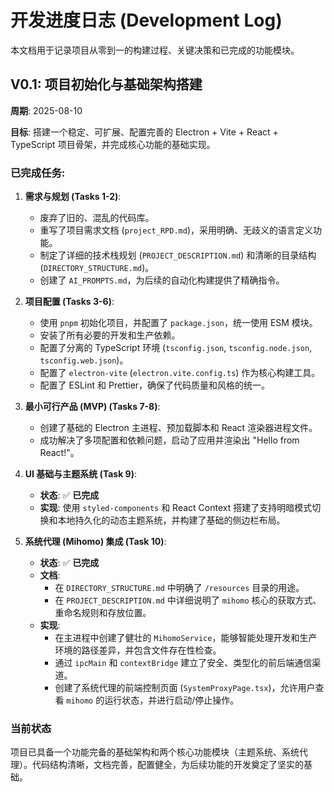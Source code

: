 # 开发进度日志 (Development Log)

本文档用于记录项目从零到一的构建过程、关键决策和已完成的功能模块。

## V0.1: 项目初始化与基础架构搭建

**周期**: 2025-08-10

**目标**: 搭建一个稳定、可扩展、配置完善的 Electron + Vite + React + TypeScript 项目骨架，并完成核心功能的基础实现。

### 已完成任务:

1.  **需求与规划 (Tasks 1-2)**:
    *   废弃了旧的、混乱的代码库。
    *   重写了项目需求文档 (`project_RPD.md`)，采用明确、无歧义的语言定义功能。
    *   制定了详细的技术栈规划 (`PROJECT_DESCRIPTION.md`) 和清晰的目录结构 (`DIRECTORY_STRUCTURE.md`)。
    *   创建了 `AI_PROMPTS.md`，为后续的自动化构建提供了精确指令。

2.  **项目配置 (Tasks 3-6)**:
    *   使用 `pnpm` 初始化项目，并配置了 `package.json`，统一使用 ESM 模块。
    *   安装了所有必要的开发和生产依赖。
    *   配置了分离的 TypeScript 环境 (`tsconfig.json`, `tsconfig.node.json`, `tsconfig.web.json`)。
    *   配置了 `electron-vite` (`electron.vite.config.ts`) 作为核心构建工具。
    *   配置了 ESLint 和 Prettier，确保了代码质量和风格的统一。

3.  **最小可行产品 (MVP) (Tasks 7-8)**:
    *   创建了基础的 Electron 主进程、预加载脚本和 React 渲染器进程文件。
    *   成功解决了多项配置和依赖问题，启动了应用并渲染出 "Hello from React!"。

4.  **UI 基础与主题系统 (Task 9)**:
    *   **状态**: ✅ **已完成**
    *   **实现**: 使用 `styled-components` 和 React Context 搭建了支持明暗模式切换和本地持久化的动态主题系统，并构建了基础的侧边栏布局。

5.  **系统代理 (Mihomo) 集成 (Task 10)**:
    *   **状态**: ✅ **已完成**
    *   **文档**:
        *   在 `DIRECTORY_STRUCTURE.md` 中明确了 `/resources` 目录的用途。
        *   在 `PROJECT_DESCRIPTION.md` 中详细说明了 `mihomo` 核心的获取方式、重命名规则和存放位置。
    *   **实现**:
        *   在主进程中创建了健壮的 `MihomoService`，能够智能处理开发和生产环境的路径差异，并包含文件存在性检查。
        *   通过 `ipcMain` 和 `contextBridge` 建立了安全、类型化的前后端通信渠道。
        *   创建了系统代理的前端控制页面 (`SystemProxyPage.tsx`)，允许用户查看 `mihomo` 的运行状态，并进行启动/停止操作。

### 当前状态

项目已具备一个功能完备的基础架构和两个核心功能模块（主题系统、系统代理）。代码结构清晰，文档完善，配置健全，为后续功能的开发奠定了坚实的基础。